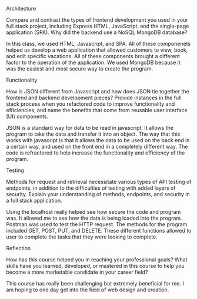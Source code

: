 Architecture

Compare and contrast the types of frontend development you used in your full stack project, including Express HTML, JavaScript, and the single-page application (SPA).
Why did the backend use a NoSQL MongoDB database?

In this class, we used HTML, Javascript, and SPA. All of these componenets helped us develop a web application that allowed customers to view, book, and edit specific vacations. All of these components brought a different factor to the operation of the application. We used MongoDB because it was the easiest and most secure way to create the program. 

Functionality

How is JSON different from Javascript and how does JSON tie together the frontend and backend development pieces?
Provide instances in the full stack process when you refactored code to improve functionality and efficiencies, and name the benefits that come from reusable user interface (UI) components.

JSON is a standard way for data to be read in javascript. It allows the program to take the data and transfer it into an object. The way that this works with javascript is that it allows the data to be used on the back end in a certain way, and used on the front end in a completely different way. The code is refractored to help increase the functionality and efficiency of the program. 

Testing

Methods for request and retrieval necessitate various types of API testing of endpoints, in addition to the difficulties of testing with added layers of security. Explain your understanding of methods, endpoints, and security in a full stack application.

Using the localhost really helped see how secure the code and program was. It allowed me to see how the data is being loaded into the program. Postman was used to test the HTTP request. The methods for the program included GET, POST, PUT, and DELETE. These different functions allowed to user to complete the tasks that they were looking to complete. 

Reflection

How has this course helped you in reaching your professional goals? What skills have you learned, developed, or mastered in this course to help you become a more marketable candidate in your career field?

This course has really been challenging but extremely beneficial for me. I am hoping to one day get into the field of web design and creation. 
